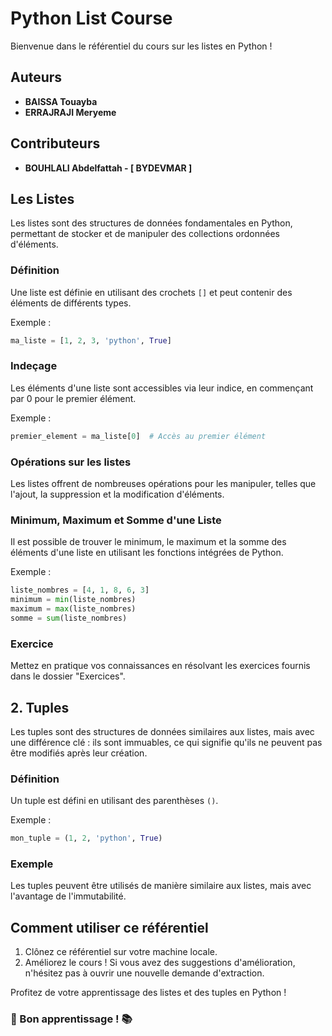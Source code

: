# Python List Course

Bienvenue dans le référentiel du cours sur les listes en Python !

## Auteurs

- **BAISSA Touayba**
- **ERRAJRAJI Meryeme**

## Contributeurs

- **BOUHLALI  Abdelfattah - [ BYDEVMAR ]**

## Les Listes

Les listes sont des structures de données fondamentales en Python, permettant de stocker et de manipuler des collections ordonnées d'éléments.

### Définition

Une liste est définie en utilisant des crochets `[]` et peut contenir des éléments de différents types.

Exemple :
```python
ma_liste = [1, 2, 3, 'python', True]
```

### Indeçage

Les éléments d'une liste sont accessibles via leur indice, en commençant par 0 pour le premier élément.

Exemple :
```python
premier_element = ma_liste[0]  # Accès au premier élément
```

### Opérations sur les listes

Les listes offrent de nombreuses opérations pour les manipuler, telles que l'ajout, la suppression et la modification d'éléments.

### Minimum, Maximum et Somme d'une Liste

Il est possible de trouver le minimum, le maximum et la somme des éléments d'une liste en utilisant les fonctions intégrées de Python.

Exemple :
```python
liste_nombres = [4, 1, 8, 6, 3]
minimum = min(liste_nombres)
maximum = max(liste_nombres)
somme = sum(liste_nombres)
```

### Exercice

Mettez en pratique vos connaissances en résolvant les exercices fournis dans le dossier "Exercices".

## 2. Tuples

Les tuples sont des structures de données similaires aux listes, mais avec une différence clé : ils sont immuables, ce qui signifie qu'ils ne peuvent pas être modifiés après leur création.

### Définition

Un tuple est défini en utilisant des parenthèses `()`.

Exemple :
```python
mon_tuple = (1, 2, 'python', True)
```

### Exemple

Les tuples peuvent être utilisés de manière similaire aux listes, mais avec l'avantage de l'immutabilité.

## Comment utiliser ce référentiel

1. Clônez ce référentiel sur votre machine locale.
2. Améliorez le cours ! Si vous avez des suggestions d'amélioration, n'hésitez pas à ouvrir une nouvelle demande d'extraction.

Profitez de votre apprentissage des listes et des tuples en Python !


### 🚀 Bon apprentissage ! 📚